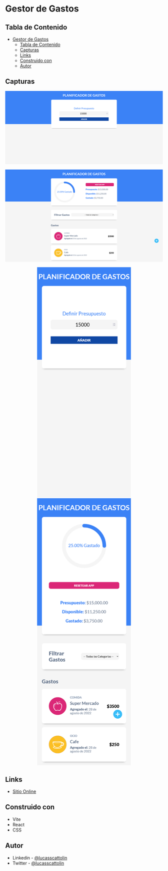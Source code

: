 # Gestor de Gastos

## Tabla de Contenido

- [Gestor de Gastos](#gestor-de-gastos)
  - [Tabla de Contenido](#tabla-de-contenido)
  - [Capturas](#capturas)
  - [Links](#links)
  - [Construido con](#construido-con)
  - [Autor](#autor)

## Capturas

<p align="center">
  <img src="src/img/final/Desktop 1.png" width="900">
</p>
<p align="center">
  <img src="src/img/final/Desktop 2.png" width="900">
</p>
<p align="center">
  <img src="src/img/final/Mobile 1.png" width="300">

  <img src="src/img/final/Mobile 2.png" width="300">
</p>

## Links

- [Sitio Online]()

## Construido con

- Vite
- React
- CSS

## Autor

- Linkedin - [@lucasscattolin](https://www.linkedin.com/in/lucas-scattolin/)
- Twitter - [@lucasscattolin](https://www.twitter.com/lucasscattolin)

